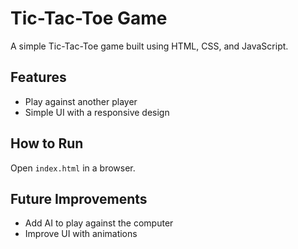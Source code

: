 # Tic-Tac-Toe Game

A simple Tic-Tac-Toe game built using HTML, CSS, and JavaScript.

## Features
- Play against another player
- Simple UI with a responsive design

## How to Run
Open `index.html` in a browser.

## Future Improvements
- Add AI to play against the computer
- Improve UI with animations
